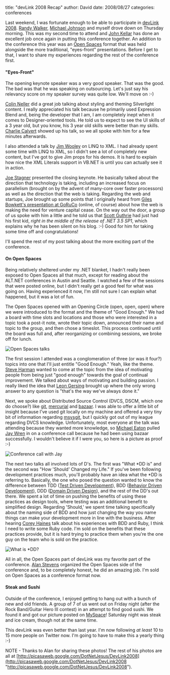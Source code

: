 
title: "devLink 2008 Recap"
author: David
date: 2008/08/27
categories: conferences

Last weekend, I was fortunate enough to be able to participate in [devLink 2008](http://devlink.net). [Randy Walker](http://www.mysoftwarestartup.com/), [Michael Johnson](http://michaelcodes.net/) and myself drove down on Thursday morning. This was my second time to attend and [John Kellar](http://www.anvilsystems.com/Blog/tabid/114/Default.aspx) has done an excellent job once again in putting this conference together. An addition to the conference this year was an [Open Spaces](Â©http:/en.wikipedia.org/wiki/Open_Space_Technology) format that was held alongside the more traditional, "eyes-front" presentations. Before I get to that, I want to share my experiences regarding the rest of the conference first. 

#### "Eyes-Front"

The opening keynote speaker was a very good speaker. That was the good. The bad was that he was speaking on outsourcing. Let's just say his relevancy score on my speaker survey was quite low. We'll move on :-) 

[Colin Neller](http://www.colinneller.com/blog/) did a great job talking about styling and theming Silverlight content. I really appreciated his talk because he primarily used Expression Blend and, being the developer that I am, I am completely inept when it comes to Designer-oriented tools. He told us to expect to see the UI skills of a 3 year old, but you know, his 3 year old skills were better than my skills. [Charlie Calvert](http://blogs.msdn.com/charlie/) showed up his talk, so we all spoke with him for a few minutes afterwards. 

I also attended a talk by [Jim Wooley](http://www.thinqlinq.com/) on LINQ to XML. I had already spent some time with LINQ to XML, so I didn't see a lot of completely new content, but I've got to give Jim props for his demos. It is hard to explain how nice the XML Literals support in VB.NET is until you can actually see it in action. 

[Joe Stagner](http://www.misfitgeek.com/) presented the closing keynote. He basically talked about the direction that technology is taking, including an increased focus on parallelism (brought on by the advent of many-core over faster processors) as well as the direction that the web is taking. Regarding the web and startups, Joe brought up some points that I originally heard from [Giles Bowkett's presentation at GoRuCo](http://goruco2008.confreaks.com/02_bowkett.html) (online, of course) about how the web is making the need for venture capital cease. On the way out the door, a group of us spoke with him a little and he told us that [Scott Guthrie](http://weblogs.asp.net/scottgu) had just had his first kid, *right in the middle of the release of .NET 3.5 SP1*, which explains why he has been silent on his blog. :-) Good for him for taking some time off and congratulations! 

I'll spend the rest of my post talking about the more exciting part of the conference.

#### On Open Spaces

Being relatively sheltered under my .NET blanket, I hadn't really been exposed to Open Spaces all that much, except for reading about the ALT.NET conferences in Austin and Seattle. I watched a few of the sessions that were posted online, but I didn't really get a good feel for what was going on. Having experienced it now, I'm still not sure I can explain what happened, but it was a lot of fun. 

The Open Spaces opened with an Opening Circle (open, open, open) where we were introduced to the format and the theme of "Good Enough." We had a board with time slots and locations and those who were interested in a topic took a post-it note, wrote their topic down, announced their name and topic to the group, and then chose a timeslot. This process continued until the board was full and, after reorganizing or combining sessions, we broke off for lunch. 

![Open Spaces talks](http://www.mohundro.com/blog/content/binary/WindowsLiveWriter/devLink2008Recap_E937/image4.png)

The first session I attended was a conglomeration of three (or was it four?) topics into one that I'll just entitle "Good Enough." Yeah, like the theme. [Steve Harman](http://stevenharman.net/) wanted to come at the topic from the idea of motivating people from being just "good enough" towards the goal of continual improvement. We talked about ways of motivating and building passion. I really liked the idea that [Leon Gersing](http://www.fallenrogue.com/) brought up where the only wrong answer to any question is "that's the way we've always done it." 

Next, we spoke about Distributed Source Control (DVCS, DSCM, which one do choose?) like [git](http://git.or.cz/), [mercurial](http://www.selenic.com/mercurial/wiki/) and [bazaar](http://bazaar-vcs.org/). I was able to offer a little bit of insight because I've used git locally on my machine and offered a very tiny bit of information regarding [msysgit](http://code.google.com/p/msysgit/), but I quickly got out of my league regarding DVCS knowledge. Unfortunately, most everyone at the talk was attending because they wanted more knowledge, so [Michael Eaton](http://michaeleatonconsulting.com/blog/) pulled [Jay Wren](http://jrwren.wrenfam.com/blog/) in on a conference call because he had been using bazaar successfully. I wouldn't believe it if I were you, so here is a picture as proof :-) 

![Conference call with Jay](http://www.mohundro.com/blog/content/binary/WindowsLiveWriter/devLink2008Recap_E937/image_7.png)

The next two talks all involved lots of D's. The first was "What \*DD is" and the second was "How 'Should' Changed my Life." If you've been following development practices much, you'll probably have an idea what the \*DD is referring to. Basically, the one who posed the question wanted to know the difference between TDD ([Test Driven Development](http://en.wikipedia.org/wiki/Test-driven_development)), BDD ([Behavior Driven Development](http://en.wikipedia.org/wiki/Behavior_Driven_Development)), DDD ([Domain Driven Design](http://en.wikipedia.org/wiki/Domain_driven_design)), and the rest of the DD's out there. We spent a lot of time on pushing the benefits of using these practices as design tools, where testing was an additional benefit to simplified design. Regarding 'Should,' we spent time talking specifically about the naming side of BDD and how just changing the way you name things can make your development more in line with the business. After hearing [Corey Haines](http://www.coreyhaines.com/coreysramblings/) talk about his experiences with BDD and Ruby, I think I need to write some Ruby code. I'm sold on the benefits that these practices provide, but it is hard trying to practice them when you're the one guy on the team who is sold on the practice. 

![What is *DD?](http://www.mohundro.com/blog/content/binary/WindowsLiveWriter/devLink2008Recap_E937/image8.png)

All in all, the Open Spaces part of devLink was my favorite part of the conference. [Alan Stevens](http://netcave.org/) organized the Open Spaces side of the conference and, to be completely honest, he did an amazing job. I'm sold on Open Spaces as a conference format now.

#### Steak and Sushi

Outside of the conference, I enjoyed getting to hang out with a bunch of new and old friends. A group of 7 of us went out on Friday night (after the Rock Band/Guitar Hero III contest) in an attempt to find good sushi. We found it and got our picture posted on [MySpace](http://www.myspace.com/ayasushi)! Saturday night was steak and ice cream, though not at the same time. 

This devLink was even better than last year. I'm now following *at least* 10 to 15 more people on Twitter now. I'm going to have to make this a yearly thing :-) 

NOTE - Thanks to Alan for sharing these photos! The rest of his photos are all at [http://picasaweb.google.com/DotNetJesus/DevLink2008](http://picasaweb.google.com/DotNetJesus/DevLink2008 "http://picasaweb.google.com/DotNetJesus/DevLink2008"). 

